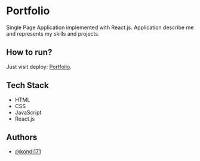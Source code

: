 # Portfolio

Single Page Application implemented with React.js. Application describe me and represents my skills and projects.

## How to run?

Just visit deploy: [Portfolio](https://konrad-nowak.netlify.app).

## Tech Stack

-	HTML
-	CSS
-	JavaScript
-	React.js

## Authors

- [@kondi171](https://github.com/kondi171)
